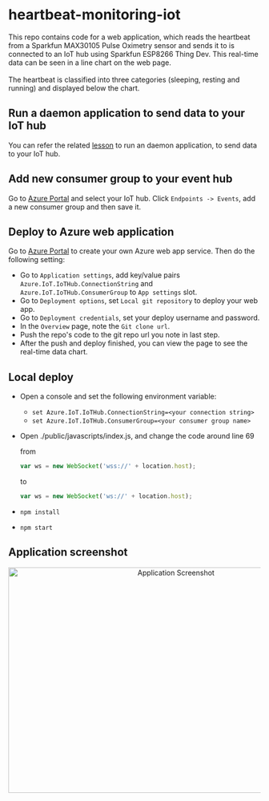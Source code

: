 # heartbeat-monitoring-iot
This repo contains code for a web application, which reads the heartbeat from a Sparkfun MAX30105 Pulse Oximetry sensor and sends it to  is connected to an IoT hub using Sparkfun ESP8266 Thing Dev. This real-time data can be seen in a line chart on the web page.<br>
<br>
The heartbeat is classified into three categories (sleeping, resting and running) and displayed below the chart.<br>

## Run a daemon application to send data to your IoT hub
You can refer the related [lesson](https://docs.microsoft.com/en-us/azure/iot-hub/iot-hub-live-data-visualization-in-web-apps) to run an daemon application, to send data to your IoT hub.

## Add new consumer group to your event hub
Go to [Azure Portal](https://portal.azure.com) and select your IoT hub. Click `Endpoints -> Events`, add a new consumer group and then save it.

## Deploy to Azure web application
Go to [Azure Portal](https://portal.azure.com) to create your own Azure web app service. Then do the following setting:

* Go to `Application settings`, add key/value pairs `Azure.IoT.IoTHub.ConnectionString` and `Azure.IoT.IoTHub.ConsumerGroup` to `App settings` slot.
* Go to `Deployment options`, set `Local git repository` to deploy your web app.
* Go to `Deployment credentials`, set your deploy username and password.
* In the `Overview` page, note the `Git clone url`.
* Push the repo's code to the git repo url you note in last step.
* After the push and deploy finished, you can view the page to see the real-time data chart.

## Local deploy
* Open a console and set the following environment variable:
  * `set Azure.IoT.IoTHub.ConnectionString=<your connection string>`
  * `set Azure.IoT.IoTHub.ConsumerGroup=<your consumer group name>`
* Open ./public/javascripts/index.js, and change the code around line 69

    from
    ```js
    var ws = new WebSocket('wss://' + location.host);
    ```
    to
    ```js
    var ws = new WebSocket('ws://' + location.host);
    ```
* `npm install`
* `npm start`

## Application screenshot

<p align="center">
  <img src=".app_screenshot.png" alt="Application Screenshot"
       width="654" height="450">
</p>
